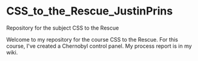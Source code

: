 # CSS_to_the_Rescue_JustinPrins
Repository for the subject CSS to the Rescue


Welcome to my repository for the course CSS to the Rescue.
For this course, I've created a Chernobyl control panel.
My process report is in my wiki.
